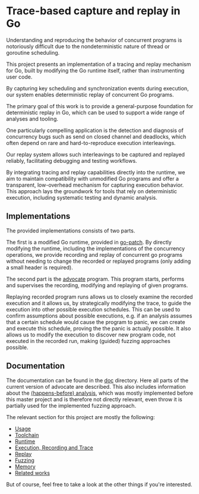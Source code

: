 # Trace-based capture and replay in Go

Understanding and reproducing the behavior of concurrent programs is
notoriously difficult due to the nondeterministic nature of thread or
goroutine scheduling.

This project presents an implementation of a tracing and replay mechanism for
Go, built by modifying the Go runtime itself, rather than instrumenting user code.

By capturing key scheduling and synchronization events during execution, our
system enables deterministic replay of concurrent Go programs.

The primary goal of this work is to provide a general-purpose foundation for
deterministic replay in Go, which can be used to support a wide range of
analyses and tooling.

One particularly compelling application is the detection and diagnosis of
concurrency bugs such as send on closed channel and deadlocks, which often
depend on rare and hard-to-reproduce execution interleavings.

Our replay system allows such interleavings to be captured and replayed reliably,
facilitating debugging and testing workflows.

By integrating tracing and replay capabilities directly into the runtime, we
aim to maintain compatibility with unmodified Go programs and offer a
transparent, low-overhead mechanism for capturing execution behavior.
This approach lays the groundwork for tools that rely on deterministic
execution, including systematic testing and dynamic analysis.

## Implementations

The provided implementations consists of two parts.

The first is a modified Go runtime, provided in [go-patch](./go-patch/).
By directly modifying the runtime, including the implementations of the
concurrency operations, we provide recording and replay of concurrent
go programs without needing to change the recorded or replayed programs
(only adding a small header is required).

The second part is the [advocate](./advocate/) program. This program
starts, performs and supervises the recording, modifying and replaying
of given programs.

Replaying recorded program runs allows us to closely examine the recorded
execution and it allows us, by strategically modifying the trace, to
guide the execution into other possible execution schedules. This can be
used to confirm assumptions about possible executions, e.g. if an
analysis assumes that a certain schedule would cause the program to
panic, we can create and execute this schedule, proving the the
panic is actually possible. It also allows us to modify the execution
to discover new program code, not executed in the recorded run, making
(guided) fuzzing approaches possible.

## Documentation

The documentation can be found in the [doc](./doc/) directory. Here all parts
of the current version of advocate are described. This also includes
information about the [(happens-before) analysis](./doc/analysis.md), which was mostly implemented
before this master project and is therefore not directly relevant, even throw
it is partially used for the implemented fuzzing approach.

The relevant section for this project are mostly the following:

- [Usage](./doc/usage.md)
- [Toolchain](./doc/toolchain.md)
- [Runtime](doc/runtime.md)
- [Execution, Recording and Trace](./doc/recording.md)
- [Replay](./doc/replay.md)
- [Fuzzing](./doc/fuzzing.md)
- [Memory](./doc/memory.md)
- [Related works](./doc/relatedWorks.md)

But of course, feel free to take a look at the other things if you're interested.